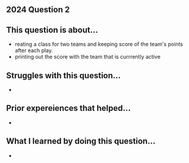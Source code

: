 ## 2024 Question 2 

## This question is about...
- reating a class for two teams and keeping score of the team's points after each play.
- printing out the score with the team that is currrently active 

## Struggles with this question...
-

## Prior expereiences that helped...
-

## What I learned by doing this question...
-
